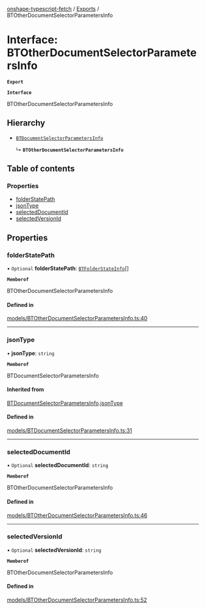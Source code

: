 [onshape-typescript-fetch](../README.md) / [Exports](../modules.md) / BTOtherDocumentSelectorParametersInfo

# Interface: BTOtherDocumentSelectorParametersInfo

**`Export`**

**`Interface`**

BTOtherDocumentSelectorParametersInfo

## Hierarchy

- [`BTDocumentSelectorParametersInfo`](BTDocumentSelectorParametersInfo.md)

  ↳ **`BTOtherDocumentSelectorParametersInfo`**

## Table of contents

### Properties

- [folderStatePath](BTOtherDocumentSelectorParametersInfo.md#folderstatepath)
- [jsonType](BTOtherDocumentSelectorParametersInfo.md#jsontype)
- [selectedDocumentId](BTOtherDocumentSelectorParametersInfo.md#selecteddocumentid)
- [selectedVersionId](BTOtherDocumentSelectorParametersInfo.md#selectedversionid)

## Properties

### folderStatePath

• `Optional` **folderStatePath**: [`BTFolderStateInfo`](BTFolderStateInfo.md)[]

**`Memberof`**

BTOtherDocumentSelectorParametersInfo

#### Defined in

[models/BTOtherDocumentSelectorParametersInfo.ts:40](https://github.com/toebes/onshape-typescript-fetch/blob/3e11ae1/models/BTOtherDocumentSelectorParametersInfo.ts#L40)

___

### jsonType

• **jsonType**: `string`

**`Memberof`**

BTDocumentSelectorParametersInfo

#### Inherited from

[BTDocumentSelectorParametersInfo](BTDocumentSelectorParametersInfo.md).[jsonType](BTDocumentSelectorParametersInfo.md#jsontype)

#### Defined in

[models/BTDocumentSelectorParametersInfo.ts:31](https://github.com/toebes/onshape-typescript-fetch/blob/3e11ae1/models/BTDocumentSelectorParametersInfo.ts#L31)

___

### selectedDocumentId

• `Optional` **selectedDocumentId**: `string`

**`Memberof`**

BTOtherDocumentSelectorParametersInfo

#### Defined in

[models/BTOtherDocumentSelectorParametersInfo.ts:46](https://github.com/toebes/onshape-typescript-fetch/blob/3e11ae1/models/BTOtherDocumentSelectorParametersInfo.ts#L46)

___

### selectedVersionId

• `Optional` **selectedVersionId**: `string`

**`Memberof`**

BTOtherDocumentSelectorParametersInfo

#### Defined in

[models/BTOtherDocumentSelectorParametersInfo.ts:52](https://github.com/toebes/onshape-typescript-fetch/blob/3e11ae1/models/BTOtherDocumentSelectorParametersInfo.ts#L52)
